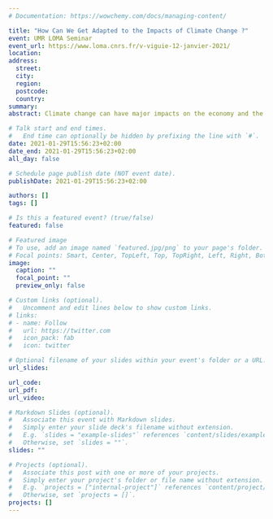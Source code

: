 ```yaml
---
# Documentation: https://wowchemy.com/docs/managing-content/

title: "How Can We Get Adapted to the Impacts of Climate Change ?"
event: UMR LOMA Seminar
event_url: https://www.loma.cnrs.fr/v-viguie-12-janvier-2021/
location:
address:
  street:
  city:
  region:
  postcode:
  country:
summary:
abstract: Climate change can have major impacts on the economy and the society, especially if we do not achieve carbon neutrality quickly. Beyond the projections of climate models, what can these impacts mean in concrete terms on our daily lives ? How can we prepare for these changes? During this presentation, I propose to present the main elements of answers to these questions in the academic literature. This subject (what is called "adaptation to climate change") is a very active research topic. Policies to prepare for the impacts of climate change are also beginning to develop throughout France and around the world, and may play a fundamental role in reducing our future vulnerability.

# Talk start and end times.
#   End time can optionally be hidden by prefixing the line with `#`.
date: 2021-01-29T15:56:23+02:00
date_end: 2021-01-29T15:56:23+02:00
all_day: false

# Schedule page publish date (NOT event date).
publishDate: 2021-01-29T15:56:23+02:00

authors: []
tags: []

# Is this a featured event? (true/false)
featured: false

# Featured image
# To use, add an image named `featured.jpg/png` to your page's folder. 
# Focal points: Smart, Center, TopLeft, Top, TopRight, Left, Right, BottomLeft, Bottom, BottomRight.
image:
  caption: ""
  focal_point: ""
  preview_only: false

# Custom links (optional).
#   Uncomment and edit lines below to show custom links.
# links:
# - name: Follow
#   url: https://twitter.com
#   icon_pack: fab
#   icon: twitter

# Optional filename of your slides within your event's folder or a URL.
url_slides:

url_code:
url_pdf:
url_video:

# Markdown Slides (optional).
#   Associate this event with Markdown slides.
#   Simply enter your slide deck's filename without extension.
#   E.g. `slides = "example-slides"` references `content/slides/example-slides.md`.
#   Otherwise, set `slides = ""`.
slides: ""

# Projects (optional).
#   Associate this post with one or more of your projects.
#   Simply enter your project's folder or file name without extension.
#   E.g. `projects = ["internal-project"]` references `content/project/deep-learning/index.md`.
#   Otherwise, set `projects = []`.
projects: []
---
```

